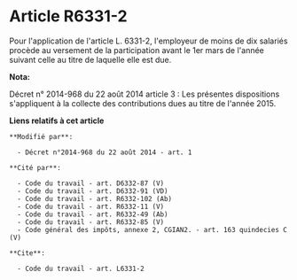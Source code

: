 # Article R6331-2

Pour l'application de l'article L. 6331-2, l'employeur de moins de dix salariés procède au versement de la participation
avant le 1er mars de l'année suivant celle au titre de laquelle elle est due.

**Nota:**

Décret n° 2014-968 du 22 août 2014 article 3 : Les présentes dispositions s'appliquent à la collecte des contributions dues
au titre de l'année 2015.

**Liens relatifs à cet article**

	**Modifié par**:

	  - Décret n°2014-968 du 22 août 2014 - art. 1

	**Cité par**:

	  - Code du travail - art. D6332-87 (V)
	  - Code du travail - art. D6332-91 (VD)
	  - Code du travail - art. R6332-102 (Ab)
	  - Code du travail - art. R6332-11 (V)
	  - Code du travail - art. R6332-49 (Ab)
	  - Code du travail - art. R6332-85 (V)
	  - Code général des impôts, annexe 2, CGIAN2. - art. 163 quindecies C (V)

	**Cite**:

	  - Code du travail - art. L6331-2
